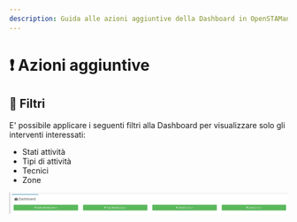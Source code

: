 ```yaml
---
description: Guida alle azioni aggiuntive della Dashboard in OpenSTAManager
---
```


# ❗ Azioni aggiuntive

## 🔦 Filtri

E' possibile applicare i seguenti filtri alla Dashboard per visualizzare solo gli interventi interessati:

* Stati attività
* Tipi di attività
* Tecnici
* Zone

![](<../../../.gitbook/assets/immagine (236).png>)
